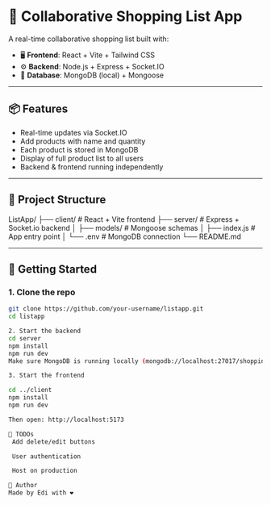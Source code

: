 # 🛒 Collaborative Shopping List App

A real-time collaborative shopping list built with:

- 🖥️ **Frontend**: React + Vite + Tailwind CSS
- ⚙️ **Backend**: Node.js + Express + Socket.IO
- 🧠 **Database**: MongoDB (local) + Mongoose

---

## 📦 Features

- Real-time updates via Socket.IO
- Add products with name and quantity
- Each product is stored in MongoDB
- Display of full product list to all users
- Backend & frontend running independently

---

## 🚀 Project Structure
ListApp/
├── client/ # React + Vite frontend
├── server/ # Express + Socket.io backend
│ ├── models/ # Mongoose schemas
│ ├── index.js # App entry point
│ └── .env # MongoDB connection
└── README.md

---

## 🔧 Getting Started

### 1. Clone the repo

```bash
git clone https://github.com/your-username/listapp.git
cd listapp

2. Start the backend
cd server
npm install
npm run dev
Make sure MongoDB is running locally (mongodb://localhost:27017/shoppinglist)

3. Start the frontend

cd ../client
npm install
npm run dev

Then open: http://localhost:5173

📌 TODOs
 Add delete/edit buttons

 User authentication

 Host on production

🧠 Author
Made by Edi with ❤️
